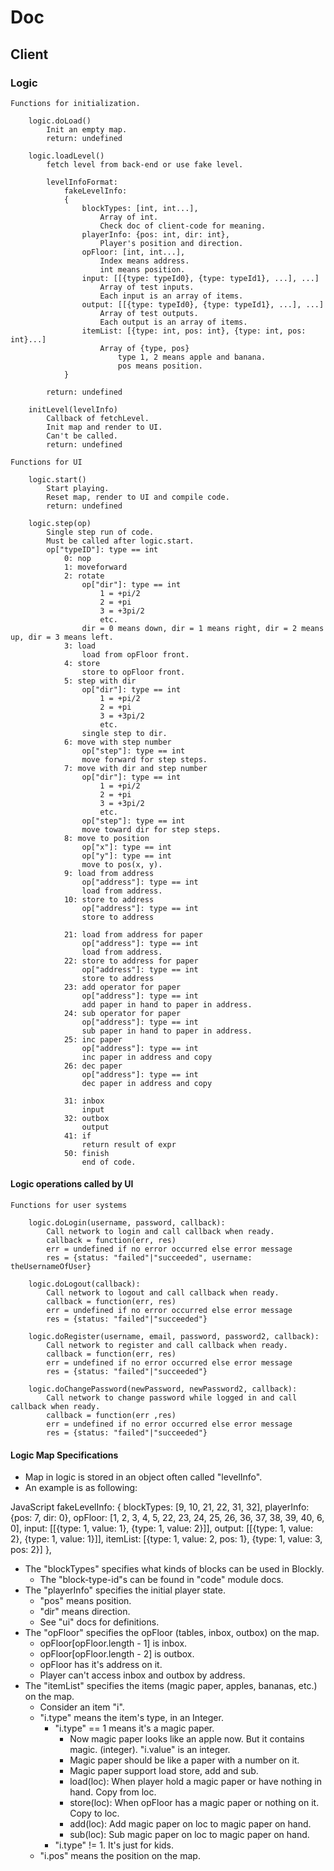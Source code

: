 # Doc

## Client

### Logic

	Functions for initialization.

		logic.doLoad()
			Init an empty map.
			return: undefined

		logic.loadLevel()
			fetch level from back-end or use fake level.

			levelInfoFormat:
				fakeLevelInfo:
				{
					blockTypes: [int, int...],
						Array of int.
						Check doc of client-code for meaning.
					playerInfo: {pos: int, dir: int},
						Player's position and direction.
					opFloor: [int, int...],
						Index means address.
						int means position.
					input: [[{type: typeId0}, {type: typeId1}, ...], ...]
						Array of test inputs.
						Each input is an array of items.
					output: [[{type: typeId0}, {type: typeId1}, ...], ...]
						Array of test outputs.
						Each output is an array of items.
					itemList: [{type: int, pos: int}, {type: int, pos: int}...]
						Array of {type, pos}
							type 1, 2 means apple and banana.
							pos means position.
				}

			return: undefined

		initLevel(levelInfo)
			Callback of fetchLevel.
			Init map and render to UI.
			Can't be called.
			return: undefined

	Functions for UI

		logic.start()
			Start playing.
			Reset map, render to UI and compile code.
			return: undefined

		logic.step(op)
			Single step run of code.
			Must be called after logic.start.
			op["typeID"]: type == int
				0: nop
				1: moveforward
				2: rotate
					op["dir"]: type == int
						1 = +pi/2
						2 = +pi
						3 = +3pi/2
						etc.
					dir = 0 means down, dir = 1 means right, dir = 2 means up, dir = 3 means left.
				3: load
					load from opFloor front.
				4: store
					store to opFloor front.
				5: step with dir
					op["dir"]: type == int
						1 = +pi/2
						2 = +pi
						3 = +3pi/2
						etc.
					single step to dir.
				6: move with step number
					op["step"]: type == int
					move forward for step steps.
				7: move with dir and step number
					op["dir"]: type == int
						1 = +pi/2
						2 = +pi
						3 = +3pi/2
						etc.
					op["step"]: type == int
					move toward dir for step steps.
				8: move to position
					op["x"]: type == int
					op["y"]: type == int
					move to pos(x, y).
				9: load from address
					op["address"]: type == int
					load from address.
				10: store to address
					op["address"]: type == int
					store to address

				21: load from address for paper
					op["address"]: type == int
					load from address.
				22: store to address for paper
					op["address"]: type == int
					store to address
				23: add operator for paper
					op["address"]: type == int
					add paper in hand to paper in address.
				24: sub operator for paper
					op["address"]: type == int
					sub paper in hand to paper in address.
				25: inc paper
					op["address"]: type == int
					inc paper in address and copy
				26: dec paper
					op["address"]: type == int
					dec paper in address and copy
					
				31: inbox
					input
				32: outbox
					output
				41: if
					return result of expr
				50: finish
					end of code.

#### Logic operations called by UI

	Functions for user systems

		logic.doLogin(username, password, callback):
			Call network to login and call callback when ready.
			callback = function(err, res)
			err = undefined if no error occurred else error message
			res = {status: "failed"|"succeeded", username: theUsernameOfUser}

		logic.doLogout(callback):
			Call network to logout and call callback when ready.
			callback = function(err, res)
			err = undefined if no error occurred else error message
			res = {status: "failed"|"succeeded"}

		logic.doRegister(username, email, password, password2, callback):
			Call network to register and call callback when ready.
			callback = function(err, res)
			err = undefined if no error occurred else error message
			res = {status: "failed"|"succeeded"}

		logic.doChangePassword(newPassword, newPassword2, callback):
			Call network to change password while logged in and call callback when ready.
			callback = function(err ,res)
			err = undefined if no error occurred else error message
			res = {status: "failed"|"succeeded"}

#### Logic Map Specifications

* Map in logic is stored in an object often called "levelInfo".
* An example is as following:

JavaScript
	fakeLevelInfo: {
		blockTypes: [9, 10, 21, 22, 31, 32],
		playerInfo: {pos: 7, dir: 0},
		opFloor: [1, 2, 3, 4, 5, 22, 23, 24, 25, 26, 36, 37, 38, 39, 40, 6, 0],
		input: [[{type: 1, value: 1}, {type: 1, value: 2}]],
		output: [[{type: 1, value: 2}, {type: 1, value: 1}]],
		itemList: [{type: 1, value: 2, pos: 1}, {type: 1, value: 3, pos: 2}]
	},

* The "blockTypes" specifies what kinds of blocks can be used in Blockly.
	* The "block-type-id"s can be found in "code" module docs.
* The "playerInfo" specifies the initial player state.
	* "pos" means position.
	* "dir" means direction.
	* See "ui" docs for definitions.
* The "opFloor" specifies the opFloor (tables, inbox, outbox) on the map.
	* opFloor[opFloor.length - 1] is inbox.
	* opFloor[opFloor.length - 2] is outbox.
	* opFloor has it's address on it.
	* Player can't access inbox and outbox by address.
* The "itemList" specifies the items (magic paper, apples, bananas, etc.) on the map.
	* Consider an item "i".
	* "i.type" means the item's type, in an Integer.
		* "i.type" == 1 means it's a magic paper.
			* Now magic paper looks like an apple now. But it contains magic. (integer). "i.value" is an integer.
			* Magic paper should be like a paper with a number on it.
			* Magic paper support load store, add and sub.
			* load(loc): When player hold a magic paper or have nothing in hand. Copy from loc.
			* store(loc): When opFloor has a magic paper or nothing on it. Copy to loc.
			* add(loc): Add magic paper on loc to magic paper on hand.
			* sub(loc): Sub magic paper on loc to magic paper on hand.
		* "i.type" != 1. It's just for kids.
	* "i.pos" means the position on the map.
